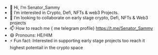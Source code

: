 - 👋 Hi, I’m Senator_Sammy
- 👀 I’m interested in Crypto, Defi, NFTs & web3 Projects.
- 💞️ I’m looking to collaborate on early stage crypto, Defi, NFTs & Web3 projects
- 📫 How to reach me { me telegram profile} https://t.me/Senator_Sammy
- 😄 Pronouns: HE/HIM
- ⚡ Fun fact: Interested in supporting early stage projects too reach it highest potentail in the crypto space

<!---
SammySSSS5/SammySSSS5 is a ✨ special ✨ repository because its `README.md` (this file) appears on your GitHub profile.
You can click the Preview link to take a look at your changes.
--->
